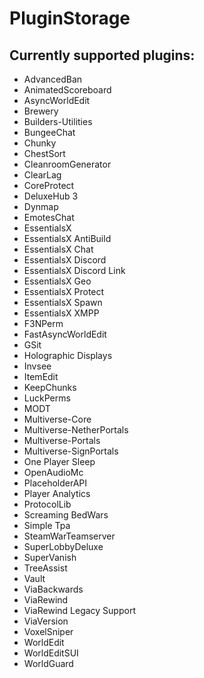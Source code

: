 # PluginStorage


## Currently supported plugins:

- AdvancedBan
- AnimatedScoreboard
- AsyncWorldEdit
- Brewery
- Builders-Utilities
- BungeeChat
- Chunky
- ChestSort
- CleanroomGenerator
- ClearLag
- CoreProtect
- DeluxeHub 3
- Dynmap
- EmotesChat
- EssentialsX
- EssentialsX AntiBuild
- EssentialsX Chat
- EssentialsX Discord
- EssentialsX Discord Link
- EssentialsX Geo
- EssentialsX Protect
- EssentialsX Spawn
- EssentialsX XMPP
- F3NPerm
- FastAsyncWorldEdit
- GSit
- Holographic Displays
- Invsee
- ItemEdit
- KeepChunks
- LuckPerms
- MODT
- Multiverse-Core
- Multiverse-NetherPortals
- Multiverse-Portals
- Multiverse-SignPortals
- One Player Sleep
- OpenAudioMc
- PlaceholderAPI
- Player Analytics
- ProtocolLib
- Screaming BedWars
- Simple Tpa
- SteamWarTeamserver
- SuperLobbyDeluxe
- SuperVanish
- TreeAssist
- Vault
- ViaBackwards
- ViaRewind
- ViaRewind Legacy Support
- ViaVersion
- VoxelSniper
- WorldEdit
- WorldEditSUI
- WorldGuard
